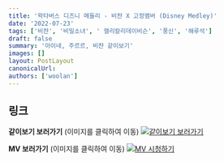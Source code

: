 ```yaml
---
title: '왁타버스 디즈니 메들리 - 비챤 X 고정멤버 (Disney Medley)'
date: '2022-07-23'
tags: ['비챤', '비밀소녀', ' 캘리칼리데이비슨', '풍신', '해루석']
draft: false
summary: '아이네, 주르르, 비챤 같이보기'
images: []
layout: PostLayout
canonicalUrl:
authors: ['woolan']
---
```


## 링크

**같이보기 보러가기** (이미지를 클릭하여 이동)
[![같이보기 보러가기](https://cdn.discordapp.com/attachments/1135756712759013437/1135758630910697602/banner.png)](https://cafe.naver.com/steamindiegame/6976632)

**MV 보러가기** (이미지를 클릭하여 이동)
[![MV 시청하기](https://i.ytimg.com/vi/N2Tj_FMqlX8/maxresdefault.jpg)](https://youtu.be/N2Tj_FMqlX8)
